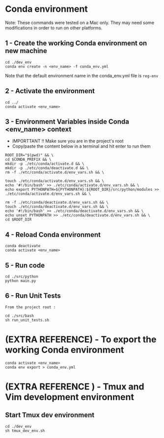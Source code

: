 
# Conda environment
Note: These commands were tested on a Mac only. They may need some modifications in order to run on other platforms.


## 1 - Create the working Conda environment on new machine
~~~
cd ./dev_env
conda env create -n <env_name> -f conda_env.yml
~~~
Note that the default environment name in the conda_env.yml file is ```reg-env```


## 2 -  Activate the environment
~~~
cd ../
conda activate <env_name>
~~~


## 3 - Environment Variables inside Conda <env_name> context

- IMPORTTANT !! Make sure you are in the project's root
- Copy/paste the content below in a terminal and hit enter to run them

~~~
ROOT_DIR="$(pwd)" && \
cd $CONDA_PREFIX && \
mkdir -p ./etc/conda/activate.d && \
mkdir -p ./etc/conda/deactivate.d && \
rm -f ./etc/conda/activate.d/env_vars.sh && \

touch ./etc/conda/activate.d/env_vars.sh && \
echo '#!/bin/bash' >> ./etc/conda/activate.d/env_vars.sh && \
echo export PYTHONPATH=${PYTHONPATH}:${ROOT_DIR}/src/python/modules >> ./etc/conda/activate.d/env_vars.sh && \

rm -f ./etc/conda/deactivate.d/env_vars.sh && \
touch ./etc/conda/deactivate.d/env_vars.sh && \
echo '#!/bin/bash' >> ./etc/conda/deactivate.d/env_vars.sh && \
echo unset PYTHONPATH >> ./etc/conda/deactivate.d/env_vars.sh && \
cd $ROOT_DIR
~~~

## 4 - Reload Conda environment
~~~
conda deactivate
conda activate <env_name>
~~~


## 5 - Run code
~~~
cd ./src/python
python main.py
~~~


## 6 - Run Unit Tests
~~~
From the project root :

cd ./src/bash
sh run_unit_tests.sh
~~~



# (EXTRA REFERENCE) - To export the working Conda environment
~~~
conda activate <env_name>
conda env export > conda_env.yml
~~~


# (EXTRA REFERENCE ) - Tmux and Vim development environment

## Start Tmux dev environment
~~~
cd ./dev_env
sh tmux_dev_env.sh
~~~

